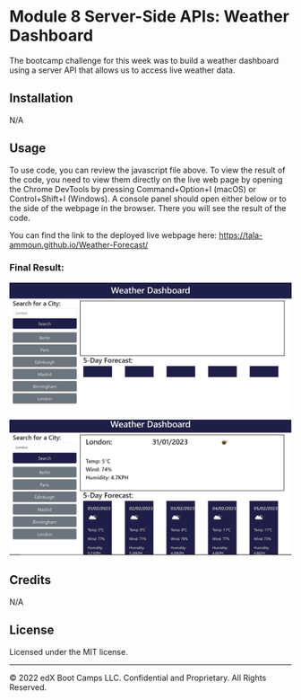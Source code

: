 # Module 8 Server-Side APIs: Weather Dashboard

The bootcamp challenge for this week was to build a weather dashboard using a server API that allows us to access live weather data.
  
## Installation

N/A

## Usage

To use code, you can review the javascript file above. To view the result of the code, you need to view them directly on the live web page by opening the Chrome DevTools by pressing Command+Option+I (macOS) or Control+Shift+I (Windows). A console panel should open either below or to the side of the webpage in the browser. There you will see the result of the code.

You can find the link to the deployed live webpage here: 
https://tala-ammoun.github.io/Weather-Forecast/


### Final Result:
![HTML Weather Dashboard before search](assets/1.jpg)


![HTML Weather Dashboard after search](assets/2.jpg)


## Credits

N/A 

## License

Licensed under the MIT license.

---
© 2022 edX Boot Camps LLC. Confidential and Proprietary. All Rights Reserved.
